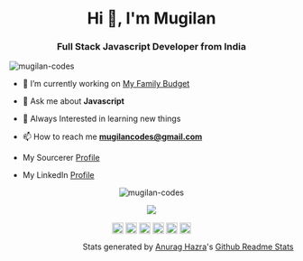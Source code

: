<h1 align="center">Hi 👋, I'm Mugilan</h1>
<h3 align="center">Full Stack Javascript Developer from India</h3>
<p align="left"> <img src="https://komarev.com/ghpvc/?username=mugilan-codes" alt="mugilan-codes" /> </p>

- 🔭 I’m currently working on [My Family Budget](https://github.com/Mugilan-Codes/my-family-budget)

- 💬 Ask me about **Javascript**

- :art: Always Interested in learning new things

- 📫 How to reach me **mugilancodes@gmail.com**

- My Sourcerer [Profile](https://sourcerer.io/mugilan-codes)

- My LinkedIn [Profile](https://www.linkedin.com/in/mugilan-codes/)

<p align="center"> <img src="https://github-readme-stats.vercel.app/api?username=mugilan-codes&show_icons=true&include_all_commits=true&theme=radical" alt="mugilan-codes" /> </p>

<p align="center"><img src="https://github-readme-stats.vercel.app/api/top-langs/?username=mugilan-codes&layout=compact"></p>

<p align="center">
<a href="https://codepen.io/mugilan-codes" target="blank"><img align="center" src="https://cdn.jsdelivr.net/npm/simple-icons@3.0.1/icons/codepen.svg" alt="mugilan-codes" height="20" width="20" /></a>
<a href="https://twitter.com/mugilancodes" target="blank"><img align="center" src="https://cdn.jsdelivr.net/npm/simple-icons@3.0.1/icons/twitter.svg" alt="mugilancodes" height="20" width="20" /></a>
<a href="https://linkedin.com/in/mugilan-codes" target="blank"><img align="center" src="https://cdn.jsdelivr.net/npm/simple-icons@3.0.1/icons/linkedin.svg" alt="mugilan-codes" height="20" width="20" /></a>
<a href="https://stackoverflow.com/users/12381908/mugilan-e-s" target="blank"><img align="center" src="https://cdn.jsdelivr.net/npm/simple-icons@3.0.1/icons/stackoverflow.svg" alt="users/12381908/mugilan-e-s" height="20" width="20" /></a>
<a href="https://fb.com/mugilancodes" target="blank"><img align="center" src="https://cdn.jsdelivr.net/npm/simple-icons@3.0.1/icons/facebook.svg" alt="mugilancodes" height="20" width="20" /></a>
<a href="https://instagram.com/mugilancodes" target="blank"><img align="center" src="https://cdn.jsdelivr.net/npm/simple-icons@3.0.1/icons/instagram.svg" alt="mugilancodes" height="20" width="20" /></a>
</p>

<p align="right">Stats generated by <a href="https://github.com/anuraghazra">Anurag Hazra</a>'s <a href="https://github.com/anuraghazra/github-readme-stats">Github Readme Stats</a></p>

<!--
**Mugilan-Codes/Mugilan-Codes** is a ✨ _special_ ✨ repository because its `README.md` (this file) appears on your GitHub profile.

Here are some ideas to get you started:

- 🔭 I’m currently working on ...
- 🌱 I’m currently learning ...
- 👯 I’m looking to collaborate on ...
- 🤔 I’m looking for help with ...
- 💬 Ask me about ...
- 📫 How to reach me: ...
- 😄 Pronouns: ...
- ⚡ Fun fact: ...
-->
